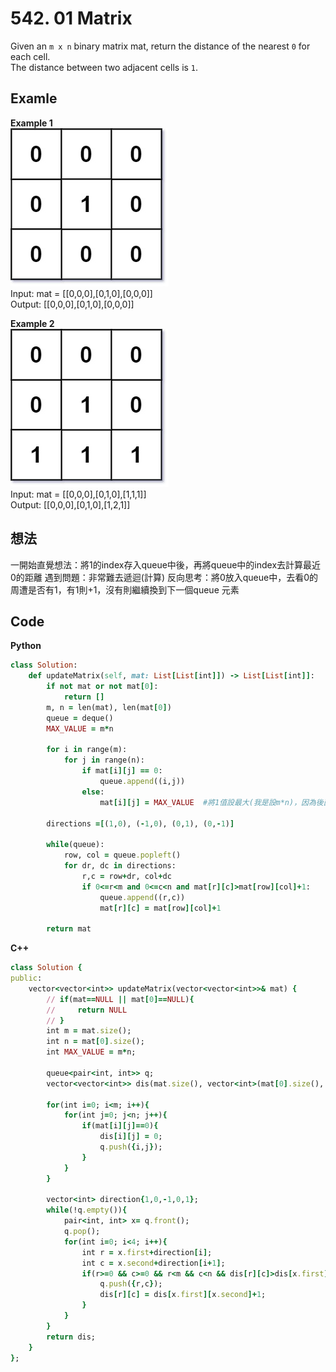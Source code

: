 # 542. 01 Matrix
Given an `m x n` binary matrix mat, return the distance of the nearest `0` for each cell.  
The distance between two adjacent cells is `1`.

 
## Examle
**Example 1**  
![Image](https://github.com/Adalyne/Leetcode/blob/200793dfc2fb361ed47a43983da445088e9a9a2c/Others/Image/01-1-grid.jpg)  
Input: mat = [[0,0,0],[0,1,0],[0,0,0]]   
Output: [[0,0,0],[0,1,0],[0,0,0]]   

**Example 2**   
![Image](https://github.com/Adalyne/Leetcode/blob/44542a2be37e23dce1d1934050437a184291554b/Others/Image/01-2-grid.jpg)   
Input: mat = [[0,0,0],[0,1,0],[1,1,1]]   
Output: [[0,0,0],[0,1,0],[1,2,1]]   

## 想法
一開始直覺想法：將1的index存入queue中後，再將queue中的index去計算最近0的距離
遇到問題：非常難去遞迴(計算)
反向思考：將0放入queue中，去看0的周遭是否有1，有1則+1，沒有則繼續換到下一個queue 元素

## Code
**Python**
```ruby
class Solution:
    def updateMatrix(self, mat: List[List[int]]) -> List[List[int]]:
        if not mat or not mat[0]:
            return []
        m, n = len(mat), len(mat[0])
        queue = deque()
        MAX_VALUE = m*n

        for i in range(m):
            for j in range(n):
                if mat[i][j] == 0:
                    queue.append((i,j))
                else:
                    mat[i][j] = MAX_VALUE  #將1值設最大(我是設m*n)，因為後面要判斷是否需要算這個distance
        
        directions =[(1,0), (-1,0), (0,1), (0,-1)]

        while(queue):
            row, col = queue.popleft()
            for dr, dc in directions:
                r,c = row+dr, col+dc
                if 0<=r<m and 0<=c<n and mat[r][c]>mat[row][col]+1:
                    queue.append((r,c))
                    mat[r][c] = mat[row][col]+1
            
        return mat
```
**C++**
```ruby
class Solution {
public:
    vector<vector<int>> updateMatrix(vector<vector<int>>& mat) {
        // if(mat==NULL || mat[0]==NULL){
        //     return NULL
        // }
        int m = mat.size();
        int n = mat[0].size();
        int MAX_VALUE = m*n;

        queue<pair<int, int>> q;
        vector<vector<int>> dis(mat.size(), vector<int>(mat[0].size(), MAX_VALUE));

        for(int i=0; i<m; i++){
            for(int j=0; j<n; j++){
                if(mat[i][j]==0){
                    dis[i][j] = 0;
                    q.push({i,j});
                }
            }
        }

        vector<int> direction{1,0,-1,0,1};
        while(!q.empty()){
            pair<int, int> x= q.front();
            q.pop();
            for(int i=0; i<4; i++){
                int r = x.first+direction[i];
                int c = x.second+direction[i+1];
                if(r>=0 && c>=0 && r<m && c<n && dis[r][c]>dis[x.first][x.second]){
                    q.push({r,c});
                    dis[r][c] = dis[x.first][x.second]+1;
                }
            }
        }
        return dis;
    }
};
```
